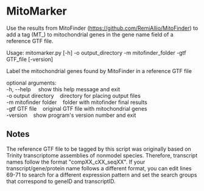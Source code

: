 # MitoMarker

Use the results from MitoFinder (https://github.com/RemiAllio/MitoFinder) to add a tag (MT_) to mitochondrial
genes in the gene name field of a reference GTF file.
 
Usage: mitomarker.py [-h] -o output_directory -m mitofinder_folder -gtf GTF_file [-version]

Label the mitochondrial genes found by MitoFinder in a reference GTF file

optional arguments:  
  -h, --help &nbsp;&nbsp;&nbsp;&nbsp;show this help message and exit  
  -o output directory&nbsp;&nbsp;&nbsp;&nbsp;directory for placing output files  
  -m mitofinder folder&nbsp;&nbsp;&nbsp;&nbsp;folder with mitofinder final results  
  -gtf GTF file&nbsp;&nbsp;&nbsp;&nbsp;original GTF file with mitochondrial genes  
  -version&nbsp;&nbsp;&nbsp;&nbsp;show program's version number and exit  

 
 
## Notes

The reference GTF file to be tagged by this script was originally based on Trinity transcriptome assemblies of nonmodel species.
Therefore, transcript names follow the format "compXX_cXX_seqXX". If your transcript/gene/protein name follows a different format,
you can edit lines 69-71 to search for a different expression pattern and set the search groups that correspond to geneID and
transcriptID.